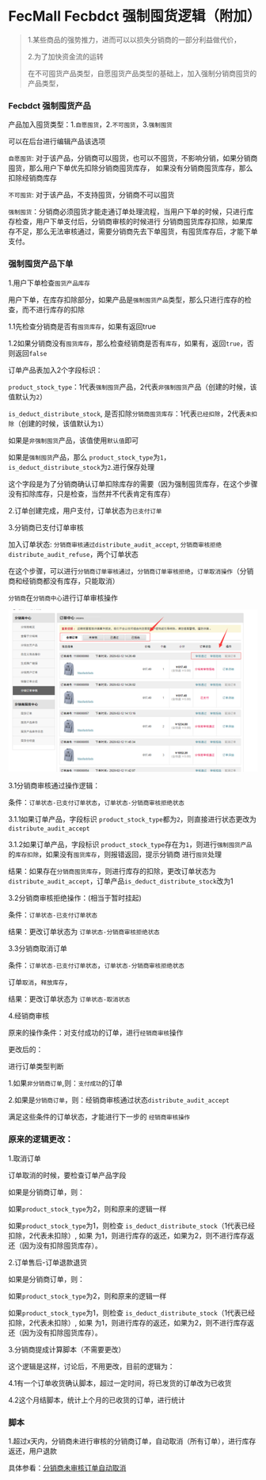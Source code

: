 FecMall Fecbdct 强制囤货逻辑（附加）
=====================

> 1.某些商品的强势推力，进而可以以损失分销商的一部分利益做代价，
>
> 2.为了加快资金流的运转
>
> 在不可囤货产品类型，自愿囤货产品类型的基础上，加入强制分销商囤货的产品类型，

### Fecbdct 强制囤货产品

产品加入囤货类型：1.`自愿囤货`，2.`不可囤货`，3.`强制囤货`

可以在后台进行编辑产品该选项

`自愿囤货`: 对于该产品，分销商可以囤货，也可以不囤货，不影响分销，如果分销商囤货，那么用户下单优先扣除分销商囤货库存，
如果没有分销商囤货库存，那么扣除经销商库存


`不可囤货`: 对于该产品，不支持囤货，分销商不可以囤货

`强制囤货`：分销商必须囤货才能走通订单处理流程，当用户下单的时候，只进行库存检查，用户下单支付后，分销商审核的时候进行
分销商囤货库存扣除，如果库存不足，那么无法审核通过，需要分销商先去下单囤货，有囤货库存后，才能下单支付。


### 强制囤货产品下单

1.用户下单检查`囤货产品库存`

用户下单，在库存扣除部分，如果产品是`强制囤货产品`类型，那么只进行库存的检查，而不进行库存的扣除

1.1先检查分销商是否有`囤货库存`，如果有返回true

1.2如果分销商没有`囤货库存`，那么检查经销商是否有`库存`，如果有，返回`true`，否则返回`false`

订单产品表加入2个字段标识：

`product_stock_type`：1代表`强制囤货`产品，2代表`非强制囤货`产品（创建的时候，该值默认为`2`）

`is_deduct_distribute_stock`, 是否扣除`分销商囤货库存`：1代表`已经扣除`，2代表`未扣除`（创建的时候，该值默认为`1`）

如果是`非强制囤货`产品，该值使用`默认值`即可


如果是`强制囤货`产品，那么 `product_stock_type`为`1`，`is_deduct_distribute_stock`为`2`.进行保存处理


这个字段是为了分销商确认订单扣除库存的需要（因为强制囤货库存，在这个步骤没有扣除库存，只是检查，当然并不代表肯定有库存）


2.订单创建完成，用户支付，订单状态为`已支付订单`



3.分销商已支付订单审核

加入订单状态: `分销商审核通过distribute_audit_accept`, `分销商审核拒绝distribute_audit_refuse`，两个订单状态

在这个步骤，可以进行`分销商订单审核通过`，`分销商订单审核拒绝`，`订单取消操作`（分销商和经销商都没有库存，只能取消）

`分销商`在`分销商中心`进行订单审核操作


![](images/fecbdc-112.png)



3.1分销商审核通过操作逻辑：

条件：`订单状态-已支付订单状态`，`订单状态-分销商审核拒绝状态`

3.1.1如果订单产品，字段标识 `product_stock_type`都为`2`，则直接进行状态更改为`distribute_audit_accept`

3.1.2如果订单产品，字段标识 `product_stock_type`存在为`1`，则进行`强制囤货产品`的`库存扣除`，如果没有`囤货库存`，则报错返回，提示分销商
进行`囤货`处理

结果：如果存在`分销商囤货库存`，则进行库存的扣除，更改订单状态为`distribute_audit_accept`，订单产品`is_deduct_distribute_stock`改为1


3.2分销商审核拒绝操作：(相当于暂时挂起)

条件：`订单状态-已支付订单状态`

结果：更改订单状态为 `订单状态-分销商审核拒绝状态`

3.3分销商取消订单

条件：`订单状态-已支付订单状态`，`订单状态-分销商审核拒绝状态`

订单`取消`，`释放库存`，

结果：更改订单状态为 `订单状态-取消状态`

4.经销商审核


原来的操作条件：对支付成功的订单，进行`经销商审核`操作

更改后的：

进行订单类型判断

1.如果`非分销商订单`,则：`支付成功`的订单

2.如果是`分销商订单`，则：经销商审核通过状态`distribute_audit_accept`

满足这些条件的订单状态，才能进行下一步的 `经销商审核操作`



### 原来的逻辑更改：


1.取消订单

订单取消的时候，要检查订单产品字段

如果是分销商订单，则：

如果`product_stock_type`为2，则和原来的逻辑一样

如果`product_stock_type`为1，则检查
`is_deduct_distribute_stock`（1代表已经扣除，2代表未扣除）, 如果
为1，则进行库存的返还，如果为2，则不进行库存返还（因为没有扣除囤货库存）。


2.订单售后-订单退款退货

如果是分销商订单，则：

如果`product_stock_type`为2，则和原来的逻辑一样

如果`product_stock_type`为1，则检查
`is_deduct_distribute_stock`（1代表已经扣除，2代表未扣除）, 如果
为1，则进行库存的返还，如果为2，则不进行库存返还（因为没有扣除囤货库存）。



3.分销商提成计算脚本（不需要更改）

这个逻辑是这样，讨论后，不用更改，目前的逻辑为：

4.1有一个订单收货确认脚本，超过一定时间，将已发货的订单改为已收货

4.2这个月结脚本，统计上个月的已收货的订单，进行统计



### 脚本

1.超过x天内，分销商未进行审核的分销商订单，自动取消（所有订单），进行库存返还，用户退款

具体参看：[分销商未审核订单自动取消](fecmall-fecbdct-script-distribute-unaudit-order-cancel.md)


























